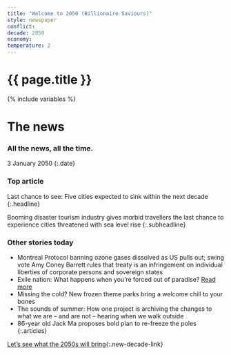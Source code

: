 ```yaml
---
title: "Welcome to 2050 (Billionaire Saviours)"
style: newspaper
conflict: 
decade: 2050
economy: 
temperature: 2
---
```


<h1>{{ page.title }}</h1>

{% include variables %}
# The news

### All the news, all the time.

3 January 2050
{:.date}

### Top article

Last chance to see: Five cities expected to sink within the next decade
{:.headline}

Booming disaster tourism industry gives morbid travellers the last chance to experience cities threatened with sea level rise
{:.subheadline}

### Other stories today

- Montreal Protocol banning ozone gases dissolved as US pulls out; swing vote Amy Coney Barrett rules that treaty is an infringement on individual liberties of corporate persons and sovereign states
- Exile nation: What happens when you’re forced out of paradise? [Read more](story_exile-nation.html)
- Missing the cold? New frozen theme parks bring a welcome chill to your bones
- The sounds of summer: How one project is archiving the changes to what we are – and are not – hearing when we walk outside
- 86-year old Jack Ma proposes bold plan to re-freeze the poles
{:.articles}

[Let’s see what the 2050s will bring](chapter_last-ditch-geo-engineering.html){:.new-decade-link}
